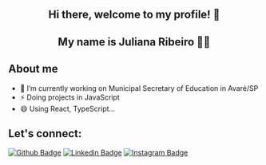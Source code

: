 <p align="center">
  <h2 align="center">  Hi there, welcome to my profile! 👋</h2>
  <h2 align="center">  My name is Juliana Ribeiro 💁‍♀</h2> 
</p>

## About me
- 🔭 I’m currently working on 
Municipal Secretary of Education in Avaré/SP
- ⚡ Doing projects in JavaScript
- 😄 Using React, TypeScript...

## Let's connect:
[![Github Badge](https://img.shields.io/badge/-Github-000?style=flat-square&logo=Github&logoColor=white&link=https://github.com/juuliana)](https://github.com/juuliana)
[![Linkedin Badge](https://img.shields.io/badge/-LinkedIn-blue?style=flat-square&logo=Linkedin&logoColor=white&link=https://www.linkedin.com/in/juliana-dos-santos-ribeiro-b721b6197/)](https://www.linkedin.com/in/juliana-dos-santos-ribeiro-b721b6197/)
[![Instagram Badge](https://img.shields.io/badge/-Instagram-C13584?style=flat-square&labelColor=C13584&logo=instagram&logoColor=white&link=https://www.instagram.com/jusribeiro_19)](https://www.instagram.com/jusribeiro_19)



